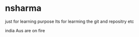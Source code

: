 # nsharma
just for learning purpose 
Its for learming the git and repositry etc


india Aus are on fire 
